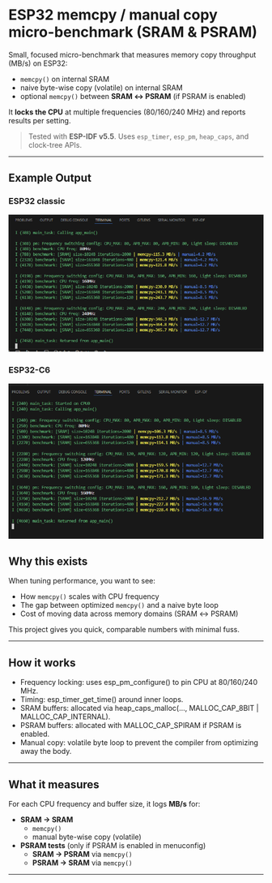 # ESP32 memcpy / manual copy micro-benchmark (SRAM & PSRAM)

Small, focused micro-benchmark that measures memory copy throughput (MB/s) on ESP32:
- `memcpy()` on internal SRAM  
- naive byte-wise copy (volatile) on internal SRAM  
- optional `memcpy()` between **SRAM ↔ PSRAM** (if PSRAM is enabled)

It **locks the CPU** at multiple frequencies (80/160/240 MHz) and reports results per setting.

> Tested with **ESP-IDF v5.5**. Uses `esp_timer`, `esp_pm`, `heap_caps`, and clock-tree APIs.

---

## Example Output

### ESP32 classic
![Console Output](docs/ESP32-Console.png)

### ESP32-C6
![Console Output](docs/ESP32C6-Console.png)

## Why this exists

When tuning performance, you want to see:
- How `memcpy()` scales with CPU frequency
- The gap between optimized `memcpy()` and a naive byte loop
- Cost of moving data across memory domains (SRAM ↔ PSRAM)

This project gives you quick, comparable numbers with minimal fuss.

---

## How it works

- Frequency locking: uses esp_pm_configure() to pin CPU at 80/160/240 MHz.
- Timing: esp_timer_get_time() around inner loops.
- SRAM buffers: allocated via heap_caps_malloc(..., MALLOC_CAP_8BIT | MALLOC_CAP_INTERNAL).
- PSRAM buffers: allocated with MALLOC_CAP_SPIRAM if PSRAM is enabled.
- Manual copy: volatile byte loop to prevent the compiler from optimizing away the body.

---

## What it measures

For each CPU frequency and buffer size, it logs **MB/s** for:

- **SRAM → SRAM**
  - `memcpy()`
  - manual byte-wise copy (volatile)
- **PSRAM tests** (only if PSRAM is enabled in menuconfig)
  - **SRAM → PSRAM** via `memcpy()`
  - **PSRAM → SRAM** via `memcpy()`

---


